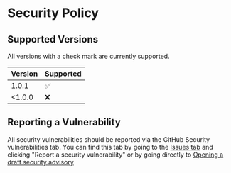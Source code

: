# Security Policy

## Supported Versions

All versions with a check mark are currently supported.

| Version | Supported          |
| ------- | ------------------ |
| 1.0.1   | :white_check_mark: |
| <1.0.0  | :x:                |

## Reporting a Vulnerability

All security vulnerabilities should be reported via the GitHub Security vulnerabilities tab. You can find this tab by going to the [Issues tab](https://github.com/invernyx/smartcars-3-phpvms7-api/issues/new/choose) and clicking "Report a security vulnerability" or by going directly to [Opening a draft security advisory](https://github.com/invernyx/smartcars-3-phpvms7-api/security/advisories/new)
